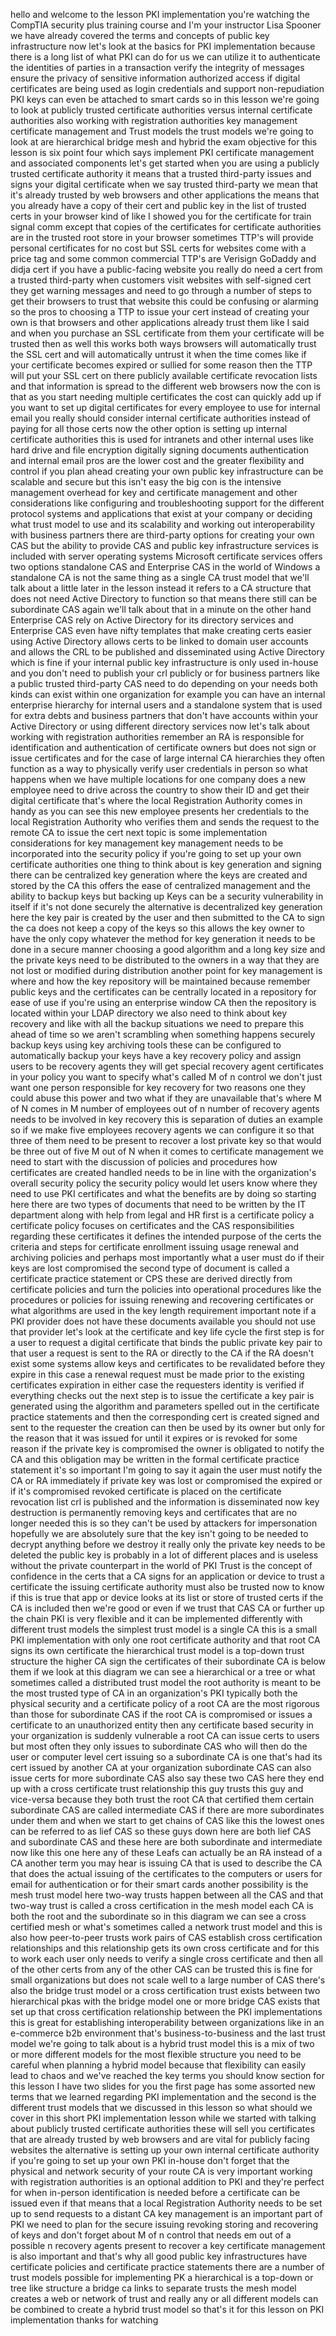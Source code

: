 hello and welcome to the lesson PKI implementation you're watching the CompTIA security plus training course and I'm your instructor Lisa Spooner we have already covered the terms and concepts of public key infrastructure now let's look at the basics for PKI implementation because there is a long list of what PKI can do for us we can utilize it to authenticate the identities of parties in a transaction verify the integrity of messages ensure the privacy of sensitive information authorized access if digital certificates are being used as login credentials and support non-repudiation PKI keys can even be attached to smart cards so in this lesson we're going to look at publicly trusted certificate authorities versus internal certificate authorities also working with registration authorities key management certificate management and Trust models the trust models we're going to look at are hierarchical bridge mesh and hybrid the exam objective for this lesson is six point four which says implement PKI certificate management and associated components let's get started when you are using a publicly trusted certificate authority it means that a trusted third-party issues and signs your digital certificate when we say trusted third-party we mean that it's already trusted by web browsers and other applications the means that you already have a copy of their cert and public key in the list of trusted certs in your browser kind of like I showed you for the certificate for train signal comm except that copies of the certificates for certificate authorities are in the trusted root store in your browser sometimes TTP's will provide personal certificates for no cost but SSL certs for websites come with a price tag and some common commercial TTP's are Verisign GoDaddy and didja cert if you have a public-facing website you really do need a cert from a trusted third-party when customers visit websites with self-signed cert they get warning messages and need to go through a number of steps to get their browsers to trust that website this could be confusing or alarming so the pros to choosing a TTP to issue your cert instead of creating your own is that browsers and other applications already trust them like I said and when you purchase an SSL certificate from them your certificate will be trusted then as well this works both ways browsers will automatically trust the SSL cert and will automatically untrust it when the time comes like if your certificate becomes expired or sullied for some reason then the TTP will put your SSL cert on there publicly available certificate revocation lists and that information is spread to the different web browsers now the con is that as you start needing multiple certificates the cost can quickly add up if you want to set up digital certificates for every employee to use for internal email you really should consider internal certificate authorities instead of paying for all those certs now the other option is setting up internal certificate authorities this is used for intranets and other internal uses like hard drive and file encryption digitally signing documents authentication and internal email pros are the lower cost and the greater flexibility and control if you plan ahead creating your own public key infrastructure can be scalable and secure but this isn't easy the big con is the intensive management overhead for key and certificate management and other considerations like configuring and troubleshooting support for the different protocol systems and applications that exist at your company or deciding what trust model to use and its scalability and working out interoperability with business partners there are third-party options for creating your own CAS but the ability to provide CAS and public key infrastructure services is included with server operating systems Microsoft certificate services offers two options standalone CAS and Enterprise CAS in the world of Windows a standalone CA is not the same thing as a single CA trust model that we'll talk about a little later in the lesson instead it refers to a CA structure that does not need Active Directory to function so that means there still can be subordinate CAS again we'll talk about that in a minute on the other hand Enterprise CAS rely on Active Directory for its directory services and Enterprise CAS even have nifty templates that make creating certs easier using Active Directory allows certs to be linked to domain user accounts and allows the CRL to be published and disseminated using Active Directory which is fine if your internal public key infrastructure is only used in-house and you don't need to publish your crl publicly or for business partners like a public trusted third-party CAS need to do depending on your needs both kinds can exist within one organization for example you can have an internal enterprise hierarchy for internal users and a standalone system that is used for extra debts and business partners that don't have accounts within your Active Directory or using different directory services now let's talk about working with registration authorities remember an RA is responsible for identification and authentication of certificate owners but does not sign or issue certificates and for the case of large internal CA hierarchies they often function as a way to physically verify user credentials in person so what happens when we have multiple locations for one company does a new employee need to drive across the country to show their ID and get their digital certificate that's where the local Registration Authority comes in handy as you can see this new employee presents her credentials to the local Registration Authority who verifies them and sends the request to the remote CA to issue the cert next topic is some implementation considerations for key management key management needs to be incorporated into the security policy if you're going to set up your own certificate authorities one thing to think about is key generation and signing there can be centralized key generation where the keys are created and stored by the CA this offers the ease of centralized management and the ability to backup keys but backing up Keys can be a security vulnerability in itself if it's not done securely the alternative is decentralized key generation here the key pair is created by the user and then submitted to the CA to sign the ca does not keep a copy of the keys so this allows the key owner to have the only copy whatever the method for key generation it needs to be done in a secure manner choosing a good algorithm and a long key size and the private keys need to be distributed to the owners in a way that they are not lost or modified during distribution another point for key management is where and how the key repository will be maintained because remember public keys and the certificates can be centrally located in a repository for ease of use if you're using an enterprise window CA then the repository is located within your LDAP directory we also need to think about key recovery and like with all the backup situations we need to prepare this ahead of time so we aren't scrambling when something happens securely backup keys using key archiving tools these can be configured to automatically backup your keys have a key recovery policy and assign users to be recovery agents they will get special recovery agent certificates in your policy you want to specify what's called M of n control we don't just want one person responsible for key recovery for two reasons one they could abuse this power and two what if they are unavailable that's where M of N comes in M number of employees out of n number of recovery agents needs to be involved in key recovery this is separation of duties an example so if we make five employees recovery agents we can configure it so that three of them need to be present to recover a lost private key so that would be three out of five M out of N when it comes to certificate management we need to start with the discussion of policies and procedures how certificates are created handled needs to be in line with the organization's overall security policy the security policy would let users know where they need to use PKI certificates and what the benefits are by doing so starting here there are two types of documents that need to be written by the IT department along with help from legal and HR first is a certificate policy a certificate policy focuses on certificates and the CAS responsibilities regarding these certificates it defines the intended purpose of the certs the criteria and steps for certificate enrollment issuing usage renewal and archiving policies and perhaps most importantly what a user must do if their keys are lost compromised the second type of document is called a certificate practice statement or CPS these are derived directly from certificate policies and turn the policies into operational procedures like the procedures or policies for issuing renewing and recovering certificates or what algorithms are used in the key length requirement important note if a PKI provider does not have these documents available you should not use that provider let's look at the certificate and key life cycle the first step is for a user to request a digital certificate that binds the public private key pair to that user a request is sent to the RA or directly to the CA if the RA doesn't exist some systems allow keys and certificates to be revalidated before they expire in this case a renewal request must be made prior to the existing certificates expiration in either case the requesters identity is verified if everything checks out the next step is to issue the certificate a key pair is generated using the algorithm and parameters spelled out in the certificate practice statements and then the corresponding cert is created signed and sent to the requester the creation can then be used by its owner but only for the reason that it was issued for until it expires or is revoked for some reason if the private key is compromised the owner is obligated to notify the CA and this obligation may be written in the formal certificate practice statement it's so important I'm going to say it again the user must notify the CA or RA immediately if private key was lost or compromised the expired or if it's compromised revoked certificate is placed on the certificate revocation list crl is published and the information is disseminated now key destruction is permanently removing keys and certificates that are no longer needed this is so they can't be used by attackers for impersonation hopefully we are absolutely sure that the key isn't going to be needed to decrypt anything before we destroy it really only the private key needs to be deleted the public key is probably in a lot of different places and is useless without the private counterpart in the world of PKI Trust is the concept of confidence in the certs that a CA signs for an application or device to trust a certificate the issuing certificate authority must also be trusted now to know if this is true that app or device looks at its list or store of trusted certs if the CA is included then we're good or even if we trust that CAS CA or further up the chain PKI is very flexible and it can be implemented differently with different trust models the simplest trust model is a single CA this is a small PKI implementation with only one root certificate authority and that root CA signs its own certificate the hierarchical trust model is a top-down trust structure the higher CA sign the certificates of their subordinate CA is below them if we look at this diagram we can see a hierarchical or a tree or what sometimes called a distributed trust model the root authority is meant to be the most trusted type of CA in an organization's PKI typically both the physical security and a certificate policy of a root CA are the most rigorous than those for subordinate CAS if the root CA is compromised or issues a certificate to an unauthorized entity then any certificate based security in your organization is suddenly vulnerable a root CA can issue certs to users but most often they only issues to subordinate CAS who will then do the user or computer level cert issuing so a subordinate CA is one that's had its cert issued by another CA at your organization subordinate CAS can also issue certs for more subordinate CAS also say these two CAS here they end up with a cross certificate trust relationship this guy trusts this guy and vice-versa because they both trust the root CA that certified them certain subordinate CAS are called intermediate CAS if there are more subordinates under them and when we start to get chains of CAS like this the lowest ones can be referred to as lief CAS so these guys down here are both lief CAS and subordinate CAS and these here are both subordinate and intermediate now like this one here any of these Leafs can actually be an RA instead of a CA another term you may hear is issuing CA that is used to describe the CA that does the actual issuing of the certificates to the computers or users for email for authentication or for their smart cards another possibility is the mesh trust model here two-way trusts happen between all the CAS and that two-way trust is called a cross certification in the mesh model each CA is both the root and the subordinate so in this diagram we can see a cross certified mesh or what's sometimes called a network trust model and this is also how peer-to-peer trusts work pairs of CAS establish cross certification relationships and this relationship gets its own cross certificate and for this to work each user only needs to verify a single cross certificate and then all of the other certs from any of the other CAS can be trusted this is fine for small organizations but does not scale well to a large number of CAS there's also the bridge trust model or a cross certification trust exists between two hierarchical pkas with the bridge model one or more bridge CAS exists that set up that cross certification relationship between the PKI implementations this is great for establishing interoperability between organizations like in an e-commerce b2b environment that's business-to-business and the last trust model we're going to talk about is a hybrid trust model this is a mix of two or more different models for the most flexible structure you need to be careful when planning a hybrid model because that flexibility can easily lead to chaos and we've reached the key terms you should know section for this lesson I have two slides for you the first page has some assorted new terms that we learned regarding PKI implementation and the second is the different trust models that we discussed in this lesson so what should we cover in this short PKI implementation lesson while we started with talking about publicly trusted certificate authorities these will sell you certificates that are already trusted by web browsers and are vital for publicly facing websites the alternative is setting up your own internal certificate authority if you're going to set up your own PKI in-house don't forget that the physical and network security of your route CA is very important working with registration authorities is an optional addition to PKI and they're perfect for when in-person identification is needed before a certificate can be issued even if that means that a local Registration Authority needs to be set up to send requests to a distant CA key management is an important part of PKI we need to plan for the secure issuing revoking storing and recovering of keys and don't forget about M of n control that needs em out of a possible n recovery agents present to recover a key certificate management is also important and that's why all good public key infrastructures have certificate policies and certificate practice statements there are a number of trust models possible for implementing PK a hierarchical is a top-down or tree like structure a bridge ca links to separate trusts the mesh model creates a web or network of trust and really any or all different models can be combined to create a hybrid trust model so that's it for this lesson on PKI implementation thanks for watching  
